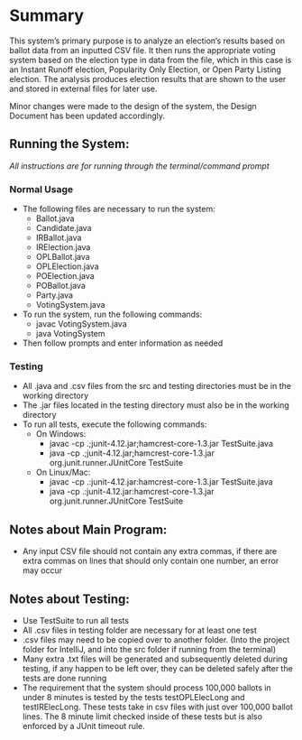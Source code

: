 # Summary
This system’s primary purpose is to analyze an election’s results based on ballot data from an inputted CSV file. It then runs the appropriate voting system based on the election type in data from the file, which in this case is an Instant Runoff election, Popularity Only Election, or Open Party Listing election. The analysis produces election results that are shown to the user and stored in external files for later use.

Minor changes were made to the design of the system, the Design Document has been updated accordingly.

## Running the System:
*All instructions are for running through the terminal/command prompt*
### Normal Usage
- The following files are necessary to run the system:
  - Ballot.java
  - Candidate.java
  - IRBallot.java
  - IRElection.java
  - OPLBallot.java
  - OPLElection.java
  - POElection.java
  - POBallot.java
  - Party.java
  - VotingSystem.java
- To run the system, run the following commands:
  - javac VotingSystem.java
  - java VotingSystem
- Then follow prompts and enter information as needed

### Testing
- All .java and .csv files from the src and testing directories must be in the working directory
- The .jar files located in the testing directory must also be in the working directory
- To run all tests, execute the following commands:
  - On Windows:
    - javac -cp .;junit-4.12.jar;hamcrest-core-1.3.jar TestSuite.java
    - java -cp .;junit-4.12.jar;hamcrest-core-1.3.jar org.junit.runner.JUnitCore TestSuite
  - On Linux/Mac:
    - javac -cp .:junit-4.12.jar:hamcrest-core-1.3.jar TestSuite.java
    - java -cp .:junit-4.12.jar:hamcrest-core-1.3.jar org.junit.runner.JUnitCore TestSuite

## Notes about Main Program:
+ Any input CSV file should not contain any extra commas, if there are extra commas on lines that should only contain one number, an error may occur

## Notes about Testing:
+ Use TestSuite to run all tests
+ All .csv files in testing folder are necessary for at least one test
+ .csv files may need to be copied over to another folder. (Into the project folder for IntelliJ, and into the src folder if running from the terminal)
+ Many extra .txt files will be generated and subsequently deleted during testing, if any happen to be left over, they can be deleted safely after the tests are done running
+ The requirement that the system should process 100,000 ballots in under 8 minutes is tested by the tests testOPLElecLong and testIRElecLong. These tests take in csv files with just over 100,000 ballot lines. The 8 minute limit checked inside of these tests but is also enforced by a JUnit timeout rule.
